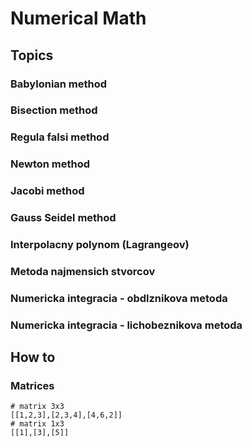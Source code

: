 # Numerical Math

## Topics

### Babylonian method
### Bisection method
### Regula falsi method
### Newton method
### Jacobi method
### Gauss Seidel method
### Interpolacny polynom (Lagrangeov)
### Metoda najmensich stvorcov
### Numericka integracia - obdlznikova metoda
### Numericka integracia - lichobeznikova metoda

## How to

### Matrices

    # matrix 3x3
    [[1,2,3],[2,3,4],[4,6,2]]
    # matrix 1x3
    [[1],[3],[5]]